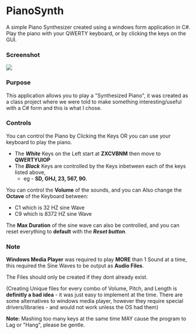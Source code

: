 # PianoSynth
A simple Piano Synthesizer created using a windows form application in C#. 
Play the piano with your QWERTY keyboard, or by clicking the keys on the GUI.

### Screenshot

![](https://i.imgur.com/ADacxdx.png)

### Purpose
This application allows you to play a "Synthesized Piano", it was created as a class project where we were told to make something interesting/useful with a C# form and this is what I chose.

### Controls
You can control the Piano by Clicking the Keys OR you can use your keyboard to play the piano.

- The ***White*** Keys on the Left start at **ZXCVBNM** then move to **QWERTYUIOP**
- The ***Black*** Keys are controlled by the Keys inbetween each of the keys listed above, 
    - eg - **SD, GHJ, 23, 567, 90.**

You can control the **Volume** of the sounds, and you can Also change the 
**Octave** of the Keyboard between:

- C1 which is 32 HZ sine Wave
- C9 which is 8372 HZ sine Wave

The **Max Duration** of the sine wave can also be controlled, and you can reset everything to **default** with the ***Reset button***.


### Note

**Windows Media Player** was required to play **MORE** than 1 Sound at a time, this required the Sine Waves to be output as **Audio Files**.

The Files should only be created if they dont already exist.

(Creating Unique files for every combo of Volume, Pitch, and Length is **definitly a bad idea** - it was just easy to implement at the time. There are some alternatives to windows media player, however they require special drivers/libraries - and would not work unless the OS had them)

**Note:** Mashing too many keys at the same time MAY cause the program to Lag or "Hang", please be gentle.


